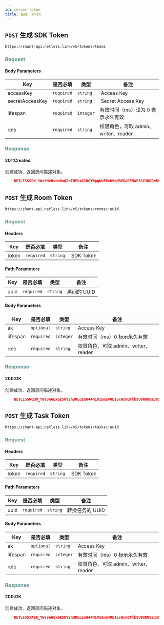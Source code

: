 ```yaml
---
id: server-token
title: 生成 Token
---
```


## `POST` 生成 SDK Token

```bash
https://shunt-api.netless.link/v5/tokens/teams
```

### <span style="color: #5b908e">Request</span>

#### Body Parameters

| Key | 是否必填 | 类型 | 备注 |
| --- | --- | --- | --- |
| accessKey |`required` | `string` |  Access Key |
| secretAccessKey |`required` | `string` |  Secret Access Key |
| lifespan |`required` | `integer` | 有效时间（ms）设为 0 表示永久有效 |
| role |`required` | `string` | 权限角色，可取 admin、writer、reader |

### <span style="color: #5b908e">Response</span>

#### 201:Created

创建成功、返回房间描述对象。

```json
    NETLESSSDK_YWs9MzRsNzBoQ2dINFkxZ1BCYWpqbU5Ick9qM3FGeDFMWE5GY3R0Jm5vbmNlPTE1OTA3MzkyOTgwOTUwMCZyb2xlPTAmc2lnPTY0NGY5ODQwMDMzZDA1MjcxNWE2NDc0MWQyMTExNzFhMGY0NWQ2YzZhZjZlZTc2YTA4YjNkNjFmZDc1NTJkMDM
```

## `POST` 生成 Room Token

```bash
https://shunt-api.netless.link/v5/tokens/rooms/:uuid
```

### <span style="color: #5b908e">Request</span>

#### Headers

| Key | 是否必填 | 类型 | 备注 |
| --- | --- | --- | --- |
| token |`required` | `string` |  SDK Token |

#### Path Parameters

| Key | 是否必填 | 类型 | 备注 |
| --- | --- | --- | --- |
| uuid | `required` | `string` | 房间的 UUID |

#### Body Parameters

| Key | 是否必填 | 类型 | 备注 |
| --- | --- | --- | --- |
| ak | `optional` | `string` | Access Key |
| lifespan | `required` | `integer` | 有效时间（ms）0 标示永久有效 |
| role | `required` | `string` | 权限角色，可取 admin、writer、reader |

### <span style="color: #5b908e">Response</span>

#### 200:OK

创建成功、返回房间描述对象。

```json
    NETLESSROOM_YWs9eGQxSE5UY2h3REozaG44M1V1SmZ4OE15cWxmOTlkSU9WRUVzJm5vbmNlPTE1OTA3Mzk3NjUxNjQwMCZyb2xlPTAmc2lnPWNmZWUwMmEzYWE5NjY5NzVmNGJhZTQwMjJiODcxYzg4MzQ3MTIwMWRmYzI2MThjMjRhOTg3ODFmMTVkNmNkYWQmdXVpZD0xNzFmZWYxMDdlMDAxMWVhYTU1ZTZkOWE0ZTA3OGRhNA
```

## `POST` 生成 Task Token

```bash
https://shunt-api.netless.link/v5/tokens/tasks/:uuid
```

### <span style="color: #5b908e">Request</span>

#### Headers

| Key | 是否必填 | 类型 | 备注 |
| --- | --- | --- | --- |
| token |`required` | `string` | SDK Token |

#### Path Parameters

| Key | 是否必填 | 类型 | 备注 |
| --- | --- | --- | --- |
| uuid | `required` | `string` | 转换任务的 UUID |

#### Body Parameters

| Key | 是否必填 | 类型 | 备注 |
| --- | --- | --- | --- |
| ak | `optional` | `string` | Access Key |
| lifespan | `required` | `integer` | 有效时间（ms）0 标示永久有效 |
| role | `required` | `string` | 权限角色，可取 admin、writer、reader |

### <span style="color: #5b908e">Response</span>

#### 200:OK

创建成功、返回房间描述对象。

```json
    NETLESSTASK_YWs9eGQxSE5UY2h3REozaG44M1V1SmZ4OE15cWxmOTlkSU9WRUVzJm5vbmNlPTE1OTA3NDAyMjg4ODEwMCZyb2xlPTAmc2lnPTUyMTY0ZjRlZmE5NzViYWJlNjgyOWU0ZDE5MGUzNDhhZjBiYzY5N2Q3NWM3ZThmNjFjNzExZTJjMjYwODI3ZjImdXVpZD0wMGQ0ZTAxNWRmNGM0ODg0ODBjM2Y4YTI0ZDA1M2ViMQ
```
